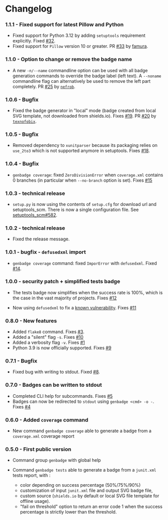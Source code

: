 # Changelog

### 1.1.1 - Fixed support for latest Pillow and Python

- Fixed support for Python 3.12 by adding `setuptools` requirement explicitly. Fixed
  [#32](https://github.com/smarie/python-genbadge/issues/32).
- Fixed support for `Pillow` version 10 or greater. PR [#33](https://github.com/smarie/python-genbadge/pull/33) by
  [famura](https://github.com/famura).

### 1.1.0 - Option to change or remove the badge name

- A new `-n/--name` commandline option can be used with all badge generation commands to override the badge label (left text). A `--noname` commandline flag can alternatively be used to remove the left part completely. PR [#25](https://github.com/smarie/python-genbadge/pull/25) by [`nefrob`](https://github.com/nefrob).

### 1.0.6 - Bugfix

- Fixed the badge generator in "local" mode (badge created from local SVG template, not downloaded from shields.io). Fixes [#19](https://github.com/smarie/python-genbadge/issues/19). PR [#20](https://github.com/smarie/python-genbadge/pull/20) by [`texnofobix`](https://github.com/texnofobix).

### 1.0.5 - Bugfix

 - Removed dependency to `xunitparser` because its packaging relies on `use_2to3` which is not supported anymore in setuptools. Fixes [#18](https://github.com/smarie/python-genbadge/issues/18).

### 1.0.4 - Bugfix

 - `genbadge coverage`: fixed `ZeroDivisionError` when `coverage.xml` contains 0 branches (in particular when `--no-branch` option is set). Fixes [#15](https://github.com/smarie/python-genbadge/issues/15)

### 1.0.3 - technical release

 - `setup.py` is now using the contents of `setup.cfg` for download url and setuptools_scm. There is now a single configuration file. See [setuptools_scm#582](https://github.com/pypa/setuptools_scm/issues/582).

### 1.0.2 - technical release

 - Fixed the release message.

### 1.0.1 - bugfix - `defusedxml` import

 - `genbadge coverage` command: fixed `ImporError` with `defusedxml`. Fixed [#14](https://github.com/smarie/python-genbadge/issues/14).

### 1.0.0 - security patch + simplified tests badge

 - The tests badge now simplifies when the success rate is 100%, which is the case in the vast majority of projects. Fixes [#12](https://github.com/smarie/python-genbadge/issues/12)
   
 - Now using `defusedxml` to fix a [known vulnerability](https://docs.python.org/3/library/xml.etree.elementtree.html). Fixes [#11](https://github.com/smarie/python-genbadge/issues/11)

### 0.8.0 - New features

 - Added `flake8` command. Fixes [#3](https://github.com/smarie/python-genbadge/issues/3).
 - Added a "silent" flag `-s`. Fixes [#10](https://github.com/smarie/python-genbadge/issues/10)
 - Added a verbosity flag `-v`. Fixes [#1](https://github.com/smarie/python-genbadge/issues/1)
 - Python 3.9 is now officially supported. Fixes [#9](https://github.com/smarie/python-genbadge/issues/9)

### 0.7.1 - Bugfix

 - Fixed bug with writing to stdout. Fixed [#8](https://github.com/smarie/python-genbadge/issues/8).

### 0.7.0 - Badges can be written to stdout

 - Completed CLI help for subcommands. Fixes [#5](https://github.com/smarie/python-genbadge/issues/5)
 - Badges can now be redirected to `stdout` using `genbadge <cmd> -o -`. Fixes [#4](https://github.com/smarie/python-genbadge/issues/4)

### 0.6.0 - Added `coverage` command

 - New command `genbadge coverage` able to generate a badge from a `coverage.xml` coverage report

### 0.5.0 - First public version

 - Command group `genbadge` with global help
 - Command `genbadge tests` able to generate a badge from a `junit.xml` tests report, with :
   
    - color depending on success percentage (50%/75%/90%)
    - customization of input `junit.xml` file and output SVG badge file,
    - custom source (`shields.io` by default or local SVG file template for offline usage).
    - "fail on threshold" option to return an error code 1 when the success percentage is strictly lower than the threshold.
